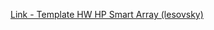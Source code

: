 [Link - Template HW HP Smart Array (lesovsky)](https://github.com/lesovsky/zabbix-extensions/tree/master/files/hwraid-smartarray)
